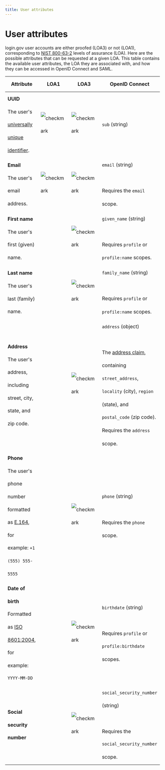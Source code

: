 ```yaml
---
title: User attributes
---
```


# User attributes

login.gov user accounts are either proofed (LOA3) or not (LOA1), corresponding to [NIST 800-63-2](http://nvlpubs.nist.gov/nistpubs/SpecialPublications/NIST.SP.800-63-2.pdf) levels of assurance (LOA). Here are the possible attributes that can be requested at a given LOA. This table contains the available user attributes, the LOA they are associated with, and how they can be accessed in OpenID Connect and SAML.

<style>table { line-height: 2.6rem }</style>

| Attribute | LOA1 | LOA3 | OpenID Connect | SAML |
| --------- | ---- | ---- | -------------- | ---- |
| **UUID**<br>The user's [universally unique identifier](https://en.wikipedia.org/wiki/Universally_unique_identifier). | <img src="{{ site.baseurl }}/assets/img/check.svg" alt="checkmark"> | <img src="{{ site.baseurl }}/assets/img/check.svg" alt="checkmark"> | `sub` (string) | `uuid` |
| **Email**<br>The user's email address. | <img src="{{ site.baseurl }}/assets/img/check.svg" alt="checkmark"> | <img src="{{ site.baseurl }}/assets/img/check.svg" alt="checkmark"> | `email` (string)<br><br>Requires the `email` scope. | `email` |
| **First name**<br>The user's first (given) name. | | <img src="{{ site.baseurl }}/assets/img/check.svg" alt="checkmark"> | `given_name` (string)<br><br>Requires `profile` or `profile:name` scopes. | `first_name` |
| **Last name**<br>The user's last (family) name. | | <img src="{{ site.baseurl }}/assets/img/check.svg" alt="checkmark"> | `family_name` (string)<br><br>Requires `profile` or `profile:name` scopes. | `last_name` |
| **Address**<br>The user's address, including street, city, state, and zip code. | | <img src="{{ site.baseurl }}/assets/img/check.svg" alt="checkmark"> | `address` (object)<br><br>The [address claim](https://openid.net/specs/openid-connect-core-1_0.html#AddressClaim), containing `street_address`, `locality` (city), `region` (state), and `postal_code` (zip code). Requires the `address` scope. | `address1`<br>`address2`<br>`city`<br>`state`<br>`zipcode` |
| **Phone**<br>The user's phone number formatted as [E.164](https://en.wikipedia.org/wiki/E.164), for example: `+1 (555) 555-5555` | | <img src="{{ site.baseurl }}/assets/img/check.svg" alt="checkmark"> | `phone` (string)<br><br>Requires the `phone` scope. | `phone` |
| **Date of birth**<br>Formatted as [ISO 8601:2004](https://en.wikipedia.org/wiki/ISO_8601), for example: `YYYY-MM-DD` | | <img src="{{ site.baseurl }}/assets/img/check.svg" alt="checkmark"> | `birthdate` (string)<br><br>Requires `profile` or `profile:birthdate` scopes. | `dob` |
| **Social security number** | | <img src="{{ site.baseurl }}/assets/img/check.svg" alt="checkmark"> | `social_security_number` (string)<br><br>Requires the `social_security_number` scope. | `ssn` |
